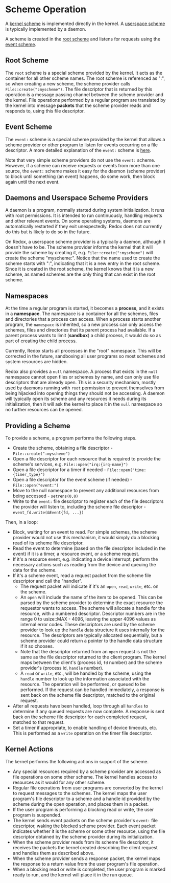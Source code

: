 # Scheme Operation

A [kernel scheme](./ch05-03-schemes.md#kernel-vs-userspace-schemes) is implemented directly in the kernel. A [userspace scheme](./ch05-03-schemes.md#kernel-vs-userspace-schemes) is typically implemented by a daemon.

A scheme is created in the [root scheme](#root-scheme) and listens for requests using the [event scheme](#event-scheme).

## Root Scheme

The `root` scheme is a special scheme provided by the kernel. It acts as the container for all other scheme names. The root scheme is referenced as ":", so when creating a new scheme, the scheme provider calls `File::create(":myscheme")`. The file descriptor that is returned by this operation is a message passing channel between the scheme provider and the kernel. File operations performed by a regular program are translated by the kernel into message **packets** that the scheme provider reads and responds to, using this file descriptor.

## Event Scheme

The `event:` scheme is a special scheme provided by the kernel that allows a scheme provider or other program to listen for events occurring on a file descriptor. A more detailed explanation of the `event:` scheme is [here](./ch05-07-event-scheme.md).

Note that very simple scheme providers do not use the `event:` scheme. However, if a scheme can receive requests or events from more than one source, the `event:` scheme makes it easy for the daemon (scheme provider) to block until something (an event) happens, do some work, then block again until the next event.

## Daemons and Userspace Scheme Providers

A daemon is a program, normally started during system initialization. It runs with root permissions. It is intended to run continuously, handling requests and other relevant events. On some operating systems, daemons are automatically restarted if they exit unexpectedly. Redox does not currently do this but is likely to do so in the future.

On Redox, a userspace scheme provider is a typically a daemon, although it doesn't have to be. The scheme provider informs the kernel that it will provide the scheme by creating it, e.g. `File::create(":myscheme")` will create the scheme "myscheme:". Notice that the name used to create the scheme starts with ":", indicating that it is a new entry in the root scheme. Since it is created in the root scheme, the kernel knows that it is a new scheme, as named schemes are the only thing that can exist in the root scheme.

## Namespaces

At the time a regular program is started, it becomes a **process**, and it exists in a **namespace**. The namespace is a container for all the schemes, files and directories that a process can access. When a process starts another program, the `namespace` is inherited, so a new process can only access the schemes, files and directories that its parent process had available. If a parent process wants to limit (**sandbox**) a child process, it would do so as part of creating the child process.

Currently, Redox starts all processes in the "root" namespace. This will be corrected in the future, sandboxing all user programs so most schemes and system resources are hidden.

Redox also provides a `null` namespace. A process that exists in the `null` namespace cannot open files or schemes by name, and can only use file descriptors that are already open. This is a security mechanism, mostly used by daemons running with `root` permission to prevent themselves from being hijacked into opening things they should not be accessing. A daemon will typically open its scheme and any resources it needs during its initialization, then it will ask the kernel to place it in the `null` namespace so no further resources can be opened.

## Providing a Scheme

To provide a scheme, a program performs the following steps.

- Create the scheme, obtaining a file descriptor - `File::create(":myscheme")`
- Open a file descriptor for each resource that is required to provide the scheme's services, e.g. `File::open("irq:{irq-name}")`
- Open a file descriptor for a timer if needed - `File::open("time:{timer_type}")`
- Open a file descriptor for the event scheme (if needed) - `File::open("event:")`
- Move to the null namespace to prevent any additional resources from being accessed - `setrens(0,0)`
- Write to the `event:` file descriptor to register each of the file descriptors the provider will listen to, including the scheme file descriptor - `event_fd.write(&Event{fd, ...})`

Then, in a loop:

- Block, waiting for an event to read. For simple schemes, the scheme provider would not use this mechanism, it would simply do a blocking read of its scheme file descriptor.
- Read the event to determine (based on the file descriptor included in the event) if it is a timer, a resource event, or a scheme request.
- If it's a resource event, e.g. indicating a device interrupt, perform the necessary actions such as reading from the device and queuing the data for the scheme.
- If it's a scheme event, read a request packet from the scheme file descriptor and call the "handler".
  - The request packet will indicate if it's an `open`, `read`, `write`, etc. on the scheme.
  - An `open` will include the name of the item to be opened. This can be parsed by the scheme provider to determine the exact resource the requestor wants to access. The scheme will allocate a handle for the resource, with a numbered descriptor. Descriptor numbers are in the range 0 to usize::MAX - 4096, leaving the upper 4096 values as internal error codes. These descriptors are used by the scheme provider to look up the `handle` data structure it uses internally for the resource. The descriptors are typically allocated sequentially, but a scheme provider could return a pointer to the handle data structure if it so chooses.
  - Note that the descriptor returned from an `open` request is not the same as the file descriptor returned to the client program. The kernel maps between the client's (process id, `fd` number) and the scheme provider's (process id, `handle` number).
  - A `read` or `write`, etc., will be handled by the scheme, using the `handle` number to look up the information associated with the resource. The operation will be performed, or queued to be performed. If the request can be handled immediately, a response is sent back on the scheme file descriptor, matched to the original request.
- After all requests have been handled, loop through all `handles` to determine if any queued requests are now complete. A response is sent back on the scheme file descriptor for each completed request, matched to that request.
- Set a timer if appropriate, to enable handling of device timeouts, etc. This is performed as a `write` operation on the timer file descriptor.

## Kernel Actions

The kernel performs the following actions in support of the scheme.

- Any special resources required by a scheme provider are accessed as file operations on some other scheme. The kernel handles access to resources as it would for any other scheme.
- Regular file operations from user programs are converted by the kernel to request messages to the schemes. The kernel maps the user program's file descriptor to a scheme and a handle id provided by the scheme during the open operation, and places them in a packet.
- If the user program is performing a blocking read or write, the user program is suspended.
- The kernel sends event packets on the scheme provider's `event:` file descriptor, waking the blocked scheme provider. Each event packet indicates whether it is the scheme or some other resource, using the file descriptor obtained by the scheme provider during its initialization.
- When the scheme provider reads from its scheme file descriptor, it receives the packets the kernel created describing the client request and handles them as described above.
- When the scheme provider sends a response packet, the kernel maps the response to a return value from the user program's file operation.
- When a blocking read or write is completed, the user program is marked ready to run, and the kernel will place it in the run queue.
